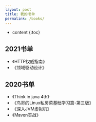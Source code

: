 ```yaml
---
layout: post
title: 我的书单
permalink: /books/
---
```


* content
{:toc}

2021书单
-----------------------------------------------------------------
+ 《HTTP权威指南》
+ 《领域驱动设计》

2020书单
-----------------------------------------------------------------

+ 《Think in java 4th》
+ 《鸟哥的Linux私房菜基础学习篇-第三版》
+ 《深入JVM虚拟机》
+ 《Maven实战》

<br />
<br />
<br />
<br />
<br />